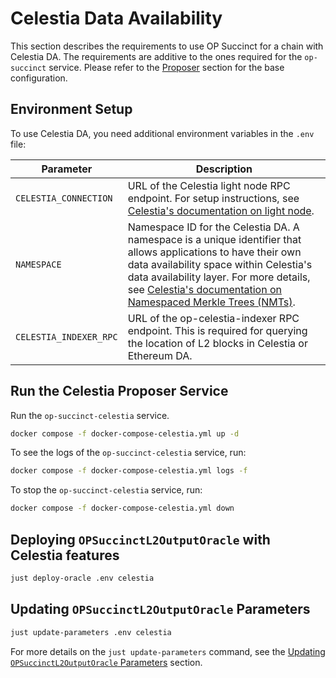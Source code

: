 # Celestia Data Availability

This section describes the requirements to use OP Succinct for a chain with Celestia DA. The requirements are additive to the ones required for the `op-succinct` service. Please refer to the [Proposer](../proposer.md) section for the base configuration.

## Environment Setup

To use Celestia DA, you need additional environment variables in the `.env` file:

| Parameter | Description |
|-----------|-------------|
| `CELESTIA_CONNECTION` | URL of the Celestia light node RPC endpoint. For setup instructions, see [Celestia's documentation on light node](https://docs.celestia.org/how-to-guides/light-node). |
| `NAMESPACE` | Namespace ID for the Celestia DA. A namespace is a unique identifier that allows applications to have their own data availability space within Celestia's data availability layer. For more details, see [Celestia's documentation on Namespaced Merkle Trees (NMTs)](https://docs.celestia.org/learn/how-celestia-works/data-availability-layer#namespaced-merkle-trees-nmts). |
| `CELESTIA_INDEXER_RPC` | URL of the op-celestia-indexer RPC endpoint. This is required for querying the location of L2 blocks in Celestia or Ethereum DA. |

## Run the Celestia Proposer Service

Run the `op-succinct-celestia` service.

```bash
docker compose -f docker-compose-celestia.yml up -d
```

To see the logs of the `op-succinct-celestia` service, run:

```bash
docker compose -f docker-compose-celestia.yml logs -f
```

To stop the `op-succinct-celestia` service, run:

```bash
docker compose -f docker-compose-celestia.yml down
```

## Deploying `OPSuccinctL2OutputOracle` with Celestia features

```bash
just deploy-oracle .env celestia
```

## Updating `OPSuccinctL2OutputOracle` Parameters

```bash
just update-parameters .env celestia
```

For more details on the `just update-parameters` command, see the [Updating `OPSuccinctL2OutputOracle` Parameters](../contracts/update-parameters.md) section.
